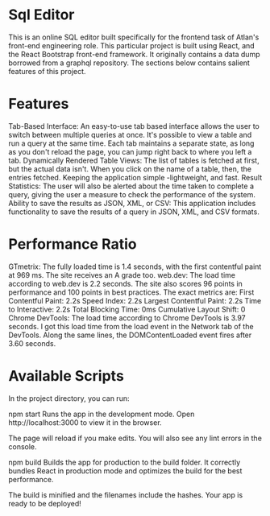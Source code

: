 # Sql Editor
This is an online SQL editor built specifically for the frontend task of Atlan's front-end engineering role. This particular project is built using React, and the React Bootstrap front-end framework. It originally contains a data dump borrowed from a graphql repository. The sections below contains salient features of this project.

# Features
Tab-Based Interface: An easy-to-use tab based interface allows the user to switch between multiple queries at once. It's possible to view a table and run a query at the same time. Each tab maintains a separate state, as long as you don't reload the page, you can jump right back to where you left a tab.
Dynamically Rendered Table Views: The list of tables is fetched at first, but the actual data isn't. When you click on the name of a table, then, the entries fetched. Keeping the application simple -lightweight, and fast.
Result Statistics: The user will also be alerted about the time taken to complete a query, giving the user a measure to check the performance of the system.
Ability to save the results as JSON, XML, or CSV: This application includes functionality to save the results of a query in JSON, XML, and CSV formats. 

# Performance Ratio
GTmetrix: The fully loaded time is 1.4 seconds, with the first contentful paint at 969 ms. The site receives an A grade too.
web.dev: The load time according to web.dev is 2.2 seconds. The site also scores 96 points in performance and 100 points in best practices. The exact metrics are:
First Contentful Paint: 2.2s
Speed Index: 2.2s
Largest Contentful Paint: 2.2s
Time to Interactive: 2.2s
Total Blocking Time: 0ms
Cumulative Layout Shift: 0
Chrome DevTools: The load time according to Chrome DevTools is 3.97 seconds. I got this load time from the load event in the Network tab of the DevTools. Along the same lines, the DOMContentLoaded event fires after 3.60 seconds.

# Available Scripts
In the project directory, you can run:

npm start
Runs the app in the development mode.
Open http://localhost:3000 to view it in the browser.

The page will reload if you make edits.
You will also see any lint errors in the console.

npm build
Builds the app for production to the build folder.
It correctly bundles React in production mode and optimizes the build for the best performance.

The build is minified and the filenames include the hashes.
Your app is ready to be deployed!
